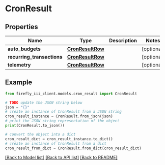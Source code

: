 # CronResult


## Properties

Name | Type | Description | Notes
------------ | ------------- | ------------- | -------------
**auto_budgets** | [**CronResultRow**](CronResultRow.md) |  | [optional] 
**recurring_transactions** | [**CronResultRow**](CronResultRow.md) |  | [optional] 
**telemetry** | [**CronResultRow**](CronResultRow.md) |  | [optional] 

## Example

```python
from firefly_iii_client.models.cron_result import CronResult

# TODO update the JSON string below
json = "{}"
# create an instance of CronResult from a JSON string
cron_result_instance = CronResult.from_json(json)
# print the JSON string representation of the object
print(CronResult.to_json())

# convert the object into a dict
cron_result_dict = cron_result_instance.to_dict()
# create an instance of CronResult from a dict
cron_result_from_dict = CronResult.from_dict(cron_result_dict)
```
[[Back to Model list]](../README.md#documentation-for-models) [[Back to API list]](../README.md#documentation-for-api-endpoints) [[Back to README]](../README.md)


